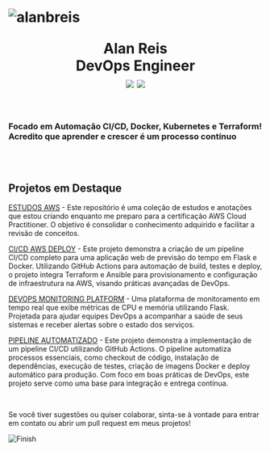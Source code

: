 <h1 align="center">
  <p align="left"> 
    <img src="https://komarev.com/ghpvc/?username=alanbreis&label=Profile%20views&color=0e75b6&style=flat" alt="alanbreis" /> 
  </p>
  Alan Reis <br> DevOps Engineer <br>
  <img src="https://img.shields.io/badge/AWS%20Cloud%20Practitioner-232F3E?style=for-the-badge&logo=amazonaws&logoColor=white">
  <img src="https://img.shields.io/badge/Azure%20Fundamentals-0078D4?style=for-the-badge&logo=microsoftazure&logoColor=white">
</h1>


<br>


<h3 align="left"> 
  Focado em Automação CI/CD, Docker, Kubernetes e Terraform! <br>
  Acredito que aprender e crescer é um processo contínuo
</h3>
<br>


<br>

<h2 align="left">Projetos em Destaque</h2>

<p> <a href="https://github.com/AlanBReis/aws-study">ESTUDOS AWS</a> - Este repositório é uma coleção de estudos e anotações que estou criando enquanto me preparo para a certificação AWS Cloud Practitioner. O objetivo é consolidar o conhecimento adquirido e facilitar a revisão de conceitos.  </p>

<p> <a href="https://github.com/AlanBReis/ci-cd-aws-deploy">CI/CD AWS DEPLOY</a> - Este projeto demonstra a criação de um pipeline CI/CD completo para uma aplicação web de previsão do tempo em Flask e Docker. Utilizando GitHub Actions para automação de build, testes e deploy, o projeto integra Terraform e Ansible para provisionamento e configuração de infraestrutura na AWS, visando práticas avançadas de DevOps.</p>

<p> <a href="https://github.com/AlanBReis/devops-monitoring-platform">DEVOPS MONITORING PLATFORM</a> - Uma plataforma de monitoramento em tempo real que exibe métricas de CPU e memória utilizando Flask. Projetada para ajudar equipes DevOps a acompanhar a saúde de seus sistemas e receber alertas sobre o estado dos serviços. </p>
  
 <p> <a href="https://github.com/AlanBReis/pipeline-automatizado">PIPELINE AUTOMATIZADO</a> - Este projeto demonstra a implementação de um pipeline CI/CD  utilizando GitHub Actions. O pipeline automatiza processos essenciais, como checkout de código, instalação de dependências, execução de testes, criação de imagens Docker e deploy automático para produção. Com foco em boas práticas de DevOps, este projeto serve como uma base  para integração e entrega contínua. </p>



<br>

<p align="left">
  Se você tiver sugestões ou quiser colaborar, sinta-se à vontade para entrar em contato ou abrir um pull request em meus projetos!
</p>

![Finish](https://github.com/user-attachments/assets/cc615144-f815-481a-b801-20b425c72fa9)







 
  
  

  



